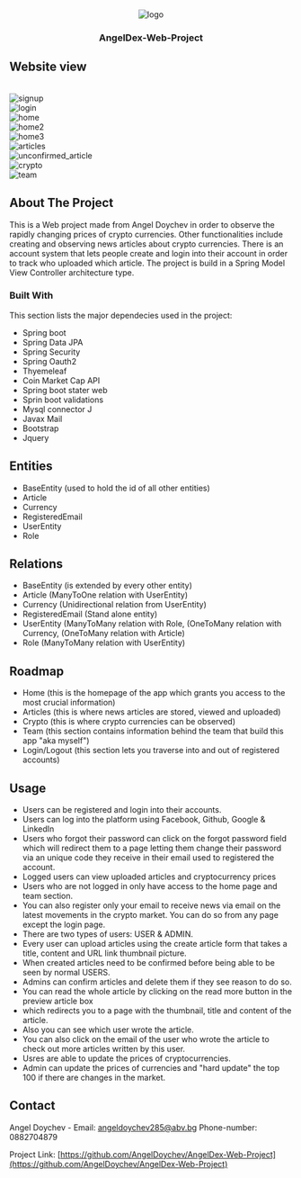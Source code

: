 
<a name="AngelDex"></a>

<!-- PROJECT LOGO -->
<br />
<div align="center">
<img src="https://i.postimg.cc/90B4KcNK/logo.png" alt="logo">
  <h3 align="center">AngelDex-Web-Project</h3>
</div>



<!-- Website view -->
## Website view

<br />
<img src="https://i.postimg.cc/d1D2cZKd/signup-tab.png" alt="signup">
<br />
<img src="https://i.postimg.cc/d1D2cZKd/signup-tab.png" alt="login">
<br />
<img src="https://i.postimg.cc/Hx4921Hv/home-tab.png" alt="home">
<br />
<img src="https://i.postimg.cc/sxLQPTB0/home-tab-2.png" alt="home2">
<br />
<img src="https://i.postimg.cc/kgsVfMtb/home-tab-3.png" alt="home3">
<br />
<img src="https://i.postimg.cc/LXL2Qv0b/articles.png" alt="articles">
<br />
<img src="https://i.postimg.cc/26wX5Zq5/unconfirmed-article.png" alt="unconfirmed_article">
<br />
<img src="https://i.postimg.cc/zGZw9fB2/crypto-tab.png" alt="crypto">
<br />
<img src="https://i.postimg.cc/506nfRMs/team-tab.png" alt="team">
<br />




<!-- ABOUT THE PROJECT -->
## About The Project


This is a Web project made from Angel Doychev in order to  observe the rapidly changing prices of crypto currencies. 
Other functionalities include creating and observing news articles about crypto currencies. There is an
account system that lets people create and login into their account in order to track who uploaded which article.
The project is build in a Spring Model View Controller architecture type.




### Built With

This section lists the major dependecies used in the project:

* Spring boot
* Spring Data JPA
* Spring Security
* Spring Oauth2
* Thyemeleaf
* Coin Market Cap API
* Spring boot stater web
* Sprin boot validations
* Mysql connector J
* Javax Mail
* Bootstrap
* Jquery




<!-- Entities -->
## Entities

- BaseEntity (used to hold the id of all other entities)
- Article 
- Currency
- RegisteredEmail
- UserEntity
- Role




<!-- Relations -->
## Relations

- BaseEntity (is extended by every other entity)
- Article (ManyToOne relation with UserEntity)
- Currency (Unidirectional relation from UserEntity)
- RegisteredEmail (Stand alone entity)
- UserEntity (ManyToMany relation with Role,
             (OneToMany relation with Currency,
             (OneToMany relation with Article)
- Role (ManyToMany relation with UserEntity)



<!-- ROADMAP -->
## Roadmap

- Home (this is the homepage of the app which grants you access to the most crucial information)
- Articles (this is where news articles are stored, viewed and uploaded)
- Crypto (this is where crypto currencies can be observed)
- Team (this section contains information behind the team that build this app "aka myself")
- Login/Logout (this section lets you traverse into and out of registered accounts)







<!-- USAGE EXAMPLES -->
## Usage

- Users can be registered and login into their accounts.
- Users can log into the platform using Facebook, Github, Google & LinkedIn
- Users who forgot their password can click on the forgot password field
which will redirect them to a page letting them change their password via
an unique code they receive in their email used to registered the account.
- Logged users can view uploaded articles and cryptocurrency prices
- Users who are not logged in only have access to the home page and team section.
- You can also register only your email to receive news via email on the latest movements
in the crypto market. You can do so from any page except the login page.
- There are two types of users: USER & ADMIN.
- Every user can upload articles using the create article form that takes a title, content and URL link thumbnail picture.
- When created articles need to be confirmed before being able to be seen by normal USERS.
- Admins can confirm articles and delete them if they see reason to do so.
- You can read the whole article by clicking on the read more button in the preview article box
- which redirects you to a page with the thumbnail, title and content of the article.
- Also you can see which user wrote the article.
- You can also click on the email of the user who wrote the article to check out more
articles written by this user.
- Usres are able to update the prices of cryptocurrencies.
- Admin can update the prices of currencies and "hard update" the top 100 if there are changes in the market.




<!-- CONTACT -->
## Contact

Angel Doychev - Email: angeldoychev285@abv.bg Phone-number: 0882704879

Project Link: [https://github.com/AngelDoychev/AngelDex-Web-Project](https://github.com/AngelDoychev/AngelDex-Web-Project)


